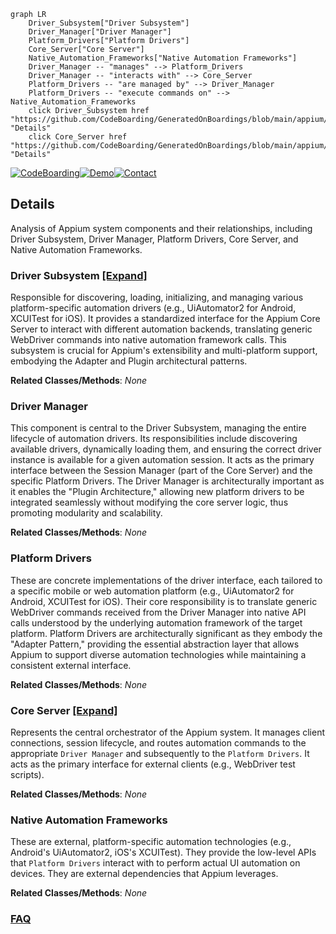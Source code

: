 ```mermaid
graph LR
    Driver_Subsystem["Driver Subsystem"]
    Driver_Manager["Driver Manager"]
    Platform_Drivers["Platform Drivers"]
    Core_Server["Core Server"]
    Native_Automation_Frameworks["Native Automation Frameworks"]
    Driver_Manager -- "manages" --> Platform_Drivers
    Driver_Manager -- "interacts with" --> Core_Server
    Platform_Drivers -- "are managed by" --> Driver_Manager
    Platform_Drivers -- "execute commands on" --> Native_Automation_Frameworks
    click Driver_Subsystem href "https://github.com/CodeBoarding/GeneratedOnBoardings/blob/main/appium/Driver_Subsystem.md" "Details"
    click Core_Server href "https://github.com/CodeBoarding/GeneratedOnBoardings/blob/main/appium/Core_Server.md" "Details"
```

[![CodeBoarding](https://img.shields.io/badge/Generated%20by-CodeBoarding-9cf?style=flat-square)](https://github.com/CodeBoarding/CodeBoarding)[![Demo](https://img.shields.io/badge/Try%20our-Demo-blue?style=flat-square)](https://www.codeboarding.org/demo)[![Contact](https://img.shields.io/badge/Contact%20us%20-%20contact@codeboarding.org-lightgrey?style=flat-square)](mailto:contact@codeboarding.org)

## Details

Analysis of Appium system components and their relationships, including Driver Subsystem, Driver Manager, Platform Drivers, Core Server, and Native Automation Frameworks.

### Driver Subsystem [[Expand]](./Driver_Subsystem.md)
Responsible for discovering, loading, initializing, and managing various platform-specific automation drivers (e.g., UiAutomator2 for Android, XCUITest for iOS). It provides a standardized interface for the Appium Core Server to interact with different automation backends, translating generic WebDriver commands into native automation framework calls. This subsystem is crucial for Appium's extensibility and multi-platform support, embodying the Adapter and Plugin architectural patterns.


**Related Classes/Methods**: _None_

### Driver Manager
This component is central to the Driver Subsystem, managing the entire lifecycle of automation drivers. Its responsibilities include discovering available drivers, dynamically loading them, and ensuring the correct driver instance is available for a given automation session. It acts as the primary interface between the Session Manager (part of the Core Server) and the specific Platform Drivers. The Driver Manager is architecturally important as it enables the "Plugin Architecture," allowing new platform drivers to be integrated seamlessly without modifying the core server logic, thus promoting modularity and scalability.


**Related Classes/Methods**: _None_

### Platform Drivers
These are concrete implementations of the driver interface, each tailored to a specific mobile or web automation platform (e.g., UiAutomator2 for Android, XCUITest for iOS). Their core responsibility is to translate generic WebDriver commands received from the Driver Manager into native API calls understood by the underlying automation framework of the target platform. Platform Drivers are architecturally significant as they embody the "Adapter Pattern," providing the essential abstraction layer that allows Appium to support diverse automation technologies while maintaining a consistent external interface.


**Related Classes/Methods**: _None_

### Core Server [[Expand]](./Core_Server.md)
Represents the central orchestrator of the Appium system. It manages client connections, session lifecycle, and routes automation commands to the appropriate `Driver Manager` and subsequently to the `Platform Drivers`. It acts as the primary interface for external clients (e.g., WebDriver test scripts).


**Related Classes/Methods**: _None_

### Native Automation Frameworks
These are external, platform-specific automation technologies (e.g., Android's UiAutomator2, iOS's XCUITest). They provide the low-level APIs that `Platform Drivers` interact with to perform actual UI automation on devices. They are external dependencies that Appium leverages.


**Related Classes/Methods**: _None_



### [FAQ](https://github.com/CodeBoarding/GeneratedOnBoardings/tree/main?tab=readme-ov-file#faq)